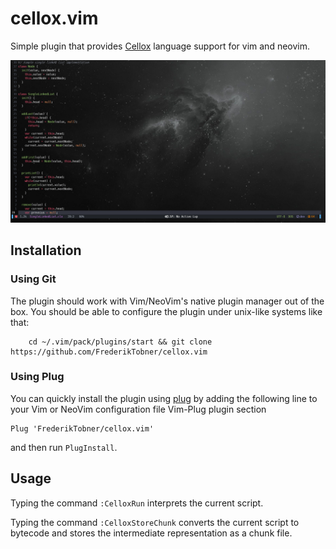 # cellox.vim

Simple plugin that provides [Cellox](https://github.com/FrederikTobner/Cellox) language support for vim and neovim.

![Syntax Highlighting](./images/example.png)

## Installation

### Using Git

The plugin should work with Vim/NeoVim's native plugin manager out of the box. You should be able to configure the plugin under unix-like systems like that:

        cd ~/.vim/pack/plugins/start && git clone https://github.com/FrederikTobner/cellox.vim

### Using Plug

You can quickly install the plugin using [plug](https://github.com/junegunn/vim-plug) by adding the following line to your Vim or NeoVim configuration file Vim-Plug plugin section

```vim
Plug 'FrederikTobner/cellox.vim'
```

and then run `PlugInstall`.

## Usage

Typing the command `:CelloxRun` interprets the current script.

Typing the command `:CelloxStoreChunk` converts the current script to bytecode and stores the intermediate representation as a chunk file.
